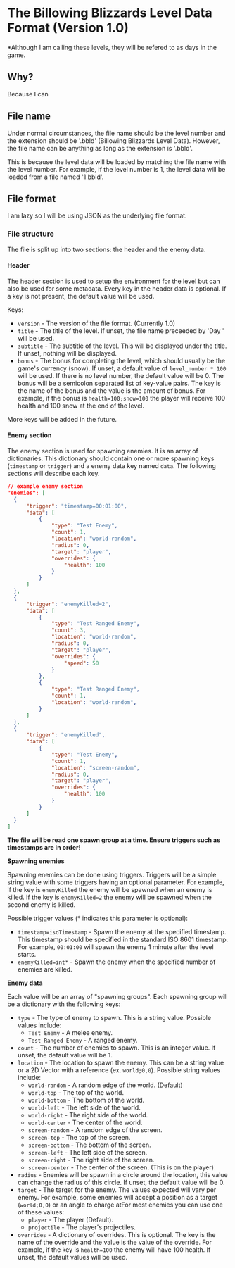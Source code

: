 # The Billowing Blizzards Level Data Format (Version 1.0)

\*Although I am calling these levels, they will be refered to as days in the game.

## Why?

Because I can

## File name

Under normal circumstances, the file name should be the level number and the extension should be '.bbld' (Billowing Blizzards Level Data). However, the file name can be anything as long as the extension is '.bbld'.

This is because the level data will be loaded by matching the file name with the level number. For example, if the level number is 1, the level data will be loaded from a file named '1.bbld'.

## File format

I am lazy so I will be using JSON as the underlying file format.

### File structure

The file is split up into two sections: the header and the enemy data.

#### Header

The header section is used to setup the environment for the level but can also be used for some metadata.
Every key in the header data is optional. If a key is not present, the default value will be used.

Keys:

- `version` - The version of the file format. (Currently 1.0)
- `title` - The title of the level. If unset, the file name preceeded by 'Day ' will be used.
- `subtitle` - The subtitle of the level. This will be displayed under the title. If unset, nothing will be displayed.
- `bonus` - The bonus for completing the level, which should usually be the game's currency (snow). If unset, a default value of `level_number * 100` will be used. If there is no level number, the default value will be 0.
  The bonus will be a semicolon separated list of key-value pairs. The key is the name of the bonus and the value is the amount of bonus. For example, if the bonus is `health=100;snow=100` the player will receive 100 health and 100 snow at the end of the level.

More keys will be added in the future.

#### Enemy section

The enemy section is used for spawning enemies. It is an array of dictionaries. This dictionary should contain one or more spawning keys (`timestamp` or `trigger`) and a enemy data key named `data`.
The following sections will describe each key.

```json
// example enemy section
"enemies": [
  {
      "trigger": "timestamp=00:01:00",
      "data": [
          {
              "type": "Test Enemy",
              "count": 1,
              "location": "world-random",
              "radius": 0,
              "target": "player",
              "overrides": {
                  "health": 100
              }
          }
      ]
  },
  {
      "trigger": "enemyKilled=2",
      "data": [
          {
              "type": "Test Ranged Enemy",
              "count": 3,
              "location": "world-random",
              "radius": 0,
              "target": "player",
              "overrides": {
                  "speed": 50
              }
          },
          {
              "type": "Test Ranged Enemy",
              "count": 1,
              "location": "world-random",
          }
      ]
  },
  {
      "trigger": "enemyKilled",
      "data": [
          {
              "type": "Test Enemy",
              "count": 1,
              "location": "screen-random",
              "radius": 0,
              "target": "player",
              "overrides": {
                  "health": 100
              }
          }
      ]
  }
]
```

**The file will be read one spawn group at a time. Ensure triggers such as timestamps are in order!**

**Spawning enemies**

Spawning enemies can be done using triggers.
Triggers will be a simple string value with some triggers having an optional parameter. For example, if the key is `enemyKilled` the enemy will be spawned when an enemy is killed. If the key is `enemyKilled=2` the enemy will be spawned when the second enemy is killed.

Possible trigger values (* indicates this parameter is optional):
- `timestamp=isoTimestamp` - Spawn the enemy at the specified timestamp. This timestamp should be specified in the standard ISO 8601 timestamp. For example, `00:01:00` will spawn the enemy 1 minute after the level starts.
- `enemyKilled=int*` - Spawn the enemy when the specified number of enemies are killed.

**Enemy data**

Each value will be an array of "spawning groups". Each spawning group will be a dictionary with the following keys:
- `type` - The type of enemy to spawn. This is a string value. Possible values include:
  - `Test Enemy` - A melee enemy.
  - `Test Ranged Enemy` - A ranged enemy.
- `count` - The number of enemies to spawn. This is an integer value. If unset, the default value will be 1.
- `location` - The location to spawn the enemy. This can be a string value or a 2D Vector with a reference (ex. `world;0,0`). Possible string values include:
  - `world-random` - A random edge of the world. (Default)
  - `world-top` - The top of the world.
  - `world-bottom` - The bottom of the world.
  - `world-left` - The left side of the world.
  - `world-right` - The right side of the world.
  - `world-center` - The center of the world.
  - `screen-random` - A random edge of the screen.
  - `screen-top` - The top of the screen.
  - `screen-bottom` - The bottom of the screen.
  - `screen-left` - The left side of the screen.
  - `screen-right` - The right side of the screen.
  - `screen-center` - The center of the screen. (This is on the player)
- `radius` - Enemies will be spawn in a circle around the location, this value can change the radius of this circle. If unset, the default value will be 0.
- `target` - The target for the enemy. The values expected will vary per enemy. For example, some enemies will accept a position as a target (`world;0,0`) or an angle to charge atFor most enemies you can use one of these values:
  - `player` - The player (Default).
  - `projectile` - The player's projectiles.
- `overrides` - A dictionary of overrides. This is optional. The key is the name of the override and the value is the value of the override. For example, if the key is `health=100` the enemy will have 100 health. If unset, the default values will be used.